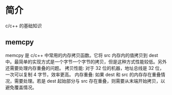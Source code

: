 # 简介
c/c++ 的基础知识

## memcpy
memcpy 是 c/c++ 中常用的内存拷贝函数。它将 src 内存内的值拷贝到 dest 中。最简单的实现方式是一个字节一个字节的拷贝，但是这种方式性能较低。另外还需要处理内存重叠的问题。
拷贝性能: 对于 32 位的机器，地址总线是 32 位，一次可以复制 4 字节，效率更高。
内存重叠: 如果 dest 和 src 的内存存在重叠情况，需要处理。若是 dest 起始部分与 src 存在重叠，则需要从末端开始拷贝，以避免覆盖情况。